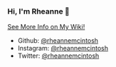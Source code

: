 ### Hi, I'm Rheanne 👋

[See More Info on My Wiki!](https://github.com/rheannemcintosh/rheannemcintosh/wiki)

* Github: [@rheannemcintosh](https://github.com/rheannemcintosh)
* Instagram: [@rheannemcintosh](https://www.instagram.com/rheannemcintosh/)
* Twitter: [@rheannemcintosh](https://twitter.com/rheannemcintosh)

<!--
**rheannemcintosh/rheannemcintosh** is a ✨ _special_ ✨ repository because its `README.md` (this file) appears on your GitHub profile.

Here are some ideas to get you started:

- 🔭 I’m currently working on ...
- 🌱 I’m currently learning ...
- 👯 I’m looking to collaborate on ...
- 🤔 I’m looking for help with ...
- 💬 Ask me about ...
- 📫 How to reach me: ...
- 😄 Pronouns: ...
- ⚡ Fun fact: ...
-->
